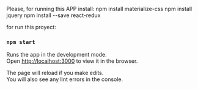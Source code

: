 
Please, for running this APP install:
npm install materialize-css
npm install jquery
npm install --save react-redux 


for run this proyect:
### `npm start`

Runs the app in the development mode.<br>
Open [http://localhost:3000](http://localhost:3000) to view it in the browser.

The page will reload if you make edits.<br>
You will also see any lint errors in the console.
